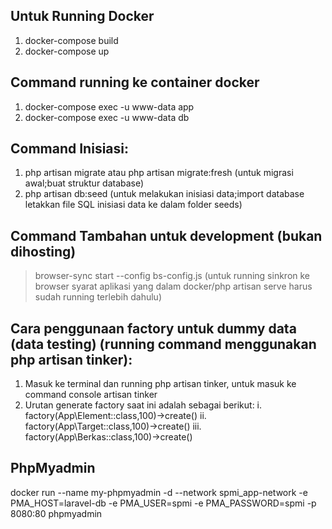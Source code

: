 ## Untuk Running Docker

1. docker-compose build <!-- Untuk build image (cukup running 1x jika image sudah dibuild) -->
2. docker-compose up <!-- Untuk running container -->

## Command running ke container docker

1. docker-compose exec -u www-data app <!-- Untuk running command/terminal ke container aplikasi -->
2. docker-compose exec -u www-data db <!-- Untuk running command/terminal ke container db (mysql) -->

## Command Inisiasi:

1. php artisan migrate atau php artisan migrate:fresh (untuk migrasi awal;buat struktur database)
2. php artisan db:seed (untuk melakukan inisiasi data;import database letakkan file SQL inisiasi data ke dalam folder seeds)

## Command Tambahan untuk development (bukan dihosting)

> browser-sync start --config bs-config.js (untuk running sinkron ke browser syarat aplikasi yang dalam docker/php artisan serve harus sudah running terlebih dahulu)

## Cara penggunaan factory untuk dummy data (data testing) (running command menggunakan php artisan tinker):

1. Masuk ke terminal dan running php artisan tinker, untuk masuk ke command console artisan tinker
2. Urutan generate factory saat ini adalah sebagai berikut:
   i. factory(App\Element::class,100)->create()
   ii. factory(App\Target::class,100)->create()
   iii. factory(App\Berkas::class,100)->create()

## PhpMyadmin

docker run --name my-phpmyadmin -d --network spmi_app-network -e PMA_HOST=laravel-db -e PMA_USER=spmi -e PMA_PASSWORD=spmi -p 8080:80 phpmyadmin
